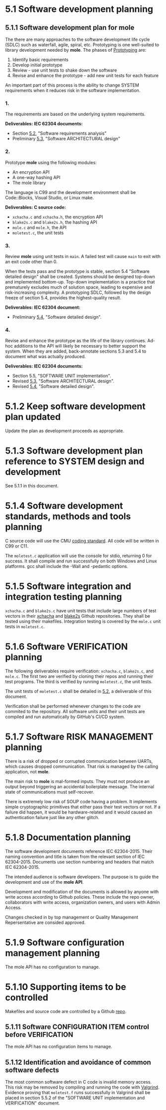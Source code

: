 # 5.1 Software development planning

## 5.1.1 Software development plan for mole

The there are many approaches to the software development life cycle (SDLC) such as waterfall,
agile, spiral, etc. Prototyping is one well-suited to library development needed by **mole**.
The phases of [Prototyping](https://en.wikipedia.org/wiki/Software_prototyping) are:

1. Identify basic requirements
2. Develop initial prototype
3. Review - use unit tests to shake down the software
4. Revise and enhance the prototype - add new unit tests for each feature

An important part of this process is the ability to change SYSTEM requirements
when it reduces risk in the software implementation.

### 1.
The requirements are based on the underlying system requirements.

**Deliverables: IEC 62304 documents:**

- Section [5.2](5.2_Requirements.md), "Software requirements analysis"  
- Preliminary [5.3](5.3_Architecture.md), "Software ARCHITECTURAL design"

### 2.
Prototype **mole** using the following modules:

- An encryption API
- A one-way hashing API
- The mole library

The language is C99 and the development environment shall be Code::Blocks, Visual Studio, or Linux make.

**Deliverables: C source code:**

- `xchacha.c` and `xchacha.h`, the encryption API
- `blake2s.c` and `blake2s.h`, the hashing API
- `mole.c` and `mole.h`, the API
- `moletest.c`, the unit tests

### 3.
Review **mole** using unit tests in `main`.
A failed test will cause `main` to exit with an exit code other than 0.

When the tests pass and the prototype is stable, section 5.4 "Software detailed design" shall be created.
Systems should be designed top-down and implemented bottom-up.
Top-down implementation is a practice that prematurely excludes much of solution space, leading to
expensive and risk-increasing complexity.
A prototyping SDLC, followed by the design freeze of section 5.4, provides the highest-quality result.

**Deliverables: IEC 62304 document:**

- Preliminary [5.4](5.4_Detailed_design.md), "Software detailed design".

### 4.
Revise and enhance the prototype as the life of the library continues.
Ad-hoc additions to the API will likely be necessary to better support the system.
When they are added, back-annotate sections 5.3 and 5.4 to document what was actually produced.

**Deliverables: IEC 62304 documents:**

- Section 5.5, "SOFTWARE UNIT implementation".
- Revised [5.3](5.3_Architecture.md), "Software ARCHITECTURAL design".
- Revised [5.4](5.4_Detailed_design.md), "Software detailed design".

# 5.1.2 Keep software development plan updated

Update the plan as development proceeds as appropriate.

# 5.1.3 Software development plan reference to SYSTEM design and development

See 5.1.1 in this document. 

# 5.1.4 Software development standards, methods and tools planning

C source code will use the CMU [coding standard](https://users.ece.cmu.edu/~eno/coding/CCodingStandard.html).
All code will be written in C99 or C11.

The `moletest.c` application will use the console for stdio, returning 0 for success.
It shall compile and run successfully on both Windows and Linux platforms.
gcc shall include the -Wall and -pedantic options.

# 5.1.5 Software integration and integration testing planning

`xchacha.c` and `blake2s.c` have unit tests that include large numbers of test vectors
in their [xchacha](https://github.com/bradleyeckert/xchacha) and
[blake2s](https://github.com/bradleyeckert/blake2s) Github repositories.
They shall be tested using their makefiles.
Integration testing is covered by the `mole.c` unit tests in `moletest.c`.

# 5.1.6 Software VERIFICATION planning

The following deliverables require verification: `xchacha.c`, `blake2s.c`, and `mole.c`.
The first two are verified by cloning their repos and running their test programs.
The third is verified by running `moletest.c`, the unit tests.

The unit tests of `moletest.c` shall be detailed in [5.2](5.2_Requirements.md), a deliverable of this document.

Verification shall be performed whenever changes to the code are commited to the repository.
All software units and their unit tests are compiled and run automatically by GitHub's CI/CD system.

# 5.1.7 Software RISK MANAGEMENT planning

There is a risk of dropped or corrupted communication between UARTs, which causes dropped communication.
That risk is managed by the calling application, not **mole**.

The main risk to **mole** is mal-formed inputs.
They must not produce an output beyond triggering an accidental boilerplate message.
The internal state of communications must self-recover.

There is extremely low risk of SOUP code having a problem. 
It implements simple cryptographic primitives that either pass their test vectors or not.
If a failure did happen, it would be hardware-related and it would caused an authentication failure
just like any other glitch. 

# 5.1.8 Documentation planning

The software development documents reference IEC 62304-2015. 
Their naming convention and title is taken from the relevant section of IEC 62304-2015.
Documents use section numbering and headers that match IEC 62304-2015.

The intended audience is software developers.
The purpose is to guide the development and use of the **mole API**.

Development and modification of the documents is allowed by anyone with write access 
according to Github policies. These include the repo owner, collaborators with write access,
organization owners, and users with Admin Access.

Changes checked in by top management or Quality Management Repersentative are consided approved.

# 5.1.9 Software configuration management planning

The mole API has no configuration to manage.

# 5.1.10 Supporting items to be controlled

Makefiles and source code are controlled by a Github [repo](https://github.com/bradleyeckert/mole).

## 5.1.11 Software CONFIGURATION ITEM control before VERIFICATION

The mole API has no configuration items to manage.

## 5.1.12 Identification and avoidance of common software defects

The most common software defect in C code is invalid memory access.
This risk may be removed by compiling and running the code with [Valgrind](https://valgrind.org/).
Evidence proving that `moletest.f` runs successfully in Valgrind shall be placed in
section 5.5.2 of the "SOFTWARE UNIT implementation and VERIFICATION" document.

